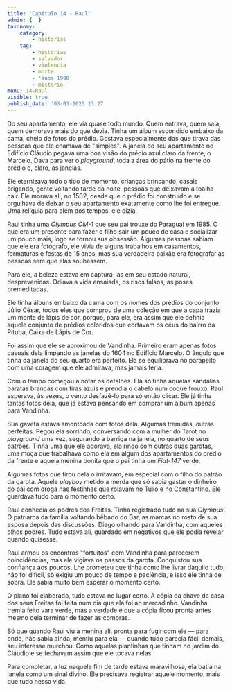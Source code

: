```yaml
---
title: 'Capítulo 14 - Raul'
admin: {  }
taxonomy:
    category:
        - historias
    tag:
        - historias
        - salvador
        - violencia
        - morte
        - 'anos 1990'
        - misterio
menu: 14-Raul
visible: true
publish_date: '03-03-2025 13:27'
---
```


Do seu apartamento, ele via quase todo mundo. Quem entrava, quem saía, quem demorava mais do que devia. Tinha um álbum escondido embaixo da cama, cheio de fotos do prédio. Gostava especialmente das que tirava das pessoas que ele chamava de "simples". A janela do seu apartamento no Edifício Cláudio pegava uma boa visão do prédio azul claro da frente, o Marcelo. Dava para ver o *playground*, toda a área do pátio na frente do prédio e, claro, as janelas.

Ele eternizava todo o tipo de momento, crianças brincando, casais brigando, gente voltando tarde da noite, pessoas que deixavam a toalha cair. Ele morava ali, no 1502, desde que o prédio foi construído e se orgulhava de deixar o seu apartamento exatamente como lhe foi entregue. Uma relíquia para além dos tempos, ele dizia.

Raul tinha uma *Olympus OM-1* que seu pai trouxe do Paraguai em 1985. O que era um presente para fazer o filho sair um pouco de casa e socializar um pouco mais, logo se tornou sua obsessão. Algumas pessoas sabiam que ele era fotógrafo, ele vivia de alguns trabalhos em casamentos, formaturas e festas de 15 anos, mas sua verdadeira paixão era fotografar as pessoas sem que elas soubessem.

Para ele, a beleza estava em capturá-las em seu estado natural, desprevenidas. Odiava a vida ensaiada, os risos falsos, as poses premeditadas.

Ele tinha álbuns embaixo da cama com os nomes dos prédios do conjunto Júlio César, todos eles que comprou de uma coleção em que a capa trazia um monte de lápis de cor, porque, para ele, era assim que ele definia aquele conjunto de prédios coloridos que cortavam os céus do bairro da Pituba, Caixa de Lápis de Cor.

Foi assim que ele se aproximou de Vandinha. Primeiro eram apenas fotos casuais dela limpando as janelas do 1604 no Edifício Marcelo. O ângulo que tinha da janela do seu quarto era perfeito. Ela se equilibrava no parapeito com uma coragem que ele admirava, mas jamais teria.

Com o tempo começou a notar os detalhes. Ela só tinha aquelas sandálias baratas brancas com tiras azuis e prendia o cabelo num coque frouxo. Raul esperava, às vezes, o vento desfazê-lo para só então clicar. Ele já tinha tantas fotos dela, que já estava pensando em comprar um álbum apenas para Vandinha.

Sua gaveta estava amontoada com fotos dela. Algumas tremidas, outras perfeitas. Pegou ela sorrindo, conversando com a mulher do Tarot no *playground* uma vez, segurando a barriga na janela, no quarto de seus patrões. Tinha uma que ele adorava, ela rindo com outras duas garotas, uma moça que trabalhava como ela em algum dos apartamentos do prédio da frente e aquela menina bonita que o pai tinha um *Fiat-147* verde.

Algumas fotos que tirou dela o irritavam, em especial com o filho do patrão da garota. Aquele *playboy* metido a merda que só sabia gastar o dinheiro do pai com droga nas festinhas que rolavam no Túlio e no Constantino. Ele guardava tudo para o momento certo.

Raul conhecia os podres dos Freitas. Tinha registrado tudo na sua *Olympus*. O patriarca da família voltando bêbado do Bar, as marcas no rosto de sua esposa depois das discussões. Diego olhando para Vandinha, com aqueles olhos podres. Tudo estava ali, guardado em negativos que ele podia revelar quando quisesse.

Raul armou os encontros "fortuitos" com Vandinha para parecerem coincidências, mas ele vigiava os passos da garota. Conquistou sua confiança aos poucos. Lhe prometeu que tinha como lhe livrar daquilo tudo, não foi difícil, só exigiu um pouco de tempo e paciência, e isso ele tinha de sobra. Ele sabia muito bem esperar o momento certo.

O plano foi elaborado, tudo estava no lugar certo. A cópia da chave da casa dos seus Freitas foi feita num dia que ela foi ao mercadinho. Vandinha tremia feito vara verde, mas a verdade é que a cópia ficou pronta antes mesmo dela terminar de fazer as compras.

Só que quando Raul viu a menina ali, pronta para fugir com ele — para onde, não sabia ainda, mentiu para ela — quando tudo parecia fácil demais, seu interesse murchou. Como aquelas plantinhas que tinham no jardim do Cláudio e se fechavam assim que ele tocava nelas.

Para completar, a luz naquele fim de tarde estava maravilhosa, ela batia na janela como um sinal divino. Ele precisava registrar aquele momento, mais que tudo nessa vida.